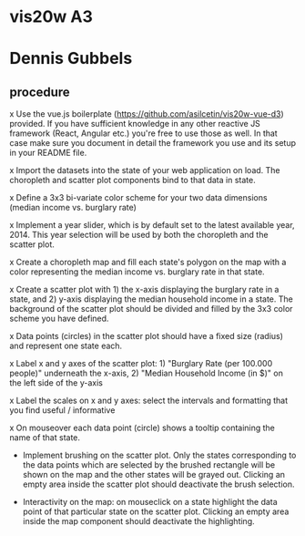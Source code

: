 # vis20w A3
# Dennis Gubbels

procedure
----
x Use the vue.js boilerplate (https://github.com/asilcetin/vis20w-vue-d3) provided. If you have sufficient knowledge in any other reactive JS framework (React, Angular etc.) you're free to use those as well. In that case make sure you document in detail the framework you use and its setup in your README file.

x Import the datasets into the state of your web application on load. The choropleth and scatter plot components bind to that data in state.

x Define a 3x3 bi-variate color scheme for your two data dimensions (median income vs. burglary rate)

x Implement a year slider, which is by default set to the latest available year, 2014. This year selection will be used by both the choropleth and the scatter plot.

x Create a choropleth map and fill each state's polygon on the map with a color representing the median income vs. burglary rate in that state.

x Create a scatter plot with 1) the x-axis displaying the burglary rate in a state, and 2) y-axis displaying the median household income in a state. The background of the scatter plot should be divided and filled by the 3x3 color scheme you have defined.

x Data points (circles) in the scatter plot should have a fixed size (radius) and represent one state each.

x Label x and y axes of the scatter plot: 1) "Burglary Rate (per 100.000 people)" underneath the x-axis, 2) "Median Household Income (in $)" on the left side of the y-axis

x Label the scales on x and y axes: select the intervals and formatting that you find useful / informative

x On mouseover each data point (circle) shows a tooltip containing the name of that state.

- Implement brushing on the scatter plot. Only the states corresponding to the data points which are selected by the brushed rectangle will be shown on the map and the other states will be grayed out. Clicking an empty area inside the scatter plot should deactivate the brush selection.

- Interactivity on the map: on mouseclick on a state highlight the data point of that particular state on the scatter plot. Clicking an empty area inside the map component should deactivate the highlighting.